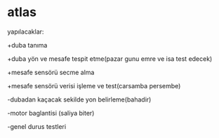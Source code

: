 # atlas
yapılacaklar: 

+duba tanıma

+duba yön ve mesafe tespit etme(pazar gunu emre ve isa test edecek)

+mesafe sensörü secme alma

+mesafe sensörü verisi işleme ve test(carsamba persembe)

-dubadan kaçacak sekilde yon belirleme(bahadir)

-motor baglantisi (saliya biter)

-genel durus testleri


